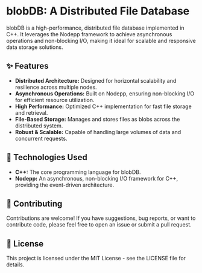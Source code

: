 # blobDB: A Distributed File Database
blobDB is a high-performance, distributed file database implemented in C++. It leverages the Nodepp framework to achieve asynchronous operations and non-blocking I/O, making it ideal for scalable and responsive data storage solutions.

## ✨ Features
- **Distributed Architecture:** Designed for horizontal scalability and resilience across multiple nodes.
- **Asynchronous Operations:** Built on Nodepp, ensuring non-blocking I/O for efficient resource utilization.
- **High Performance:** Optimized C++ implementation for fast file storage and retrieval.
- **File-Based Storage:** Manages and stores files as blobs across the distributed system.
- **Robust & Scalable:** Capable of handling large volumes of data and concurrent requests.

## 🚀 Technologies Used
- **C++:** The core programming language for blobDB.
- **Nodepp:** An asynchronous, non-blocking I/O framework for C++, providing the event-driven architecture.

## 🤝 Contributing
Contributions are welcome! If you have suggestions, bug reports, or want to contribute code, please feel free to open an issue or submit a pull request.

## 📄 License
This project is licensed under the MIT License - see the LICENSE file for details.
